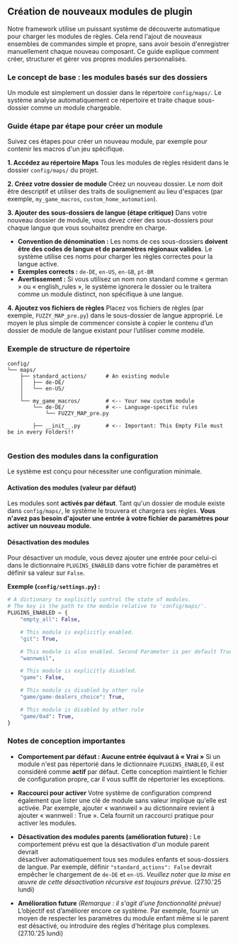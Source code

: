 ## Création de nouveaux modules de plugin

Notre framework utilise un puissant système de découverte automatique pour charger les modules de règles. Cela rend l'ajout de nouveaux ensembles de commandes simple et propre, sans avoir besoin d'enregistrer manuellement chaque nouveau composant. Ce guide explique comment créer, structurer et gérer vos propres modules personnalisés.

### Le concept de base : les modules basés sur des dossiers

Un module est simplement un dossier dans le répertoire `config/maps/`. Le système analyse automatiquement ce répertoire et traite chaque sous-dossier comme un module chargeable.

### Guide étape par étape pour créer un module

Suivez ces étapes pour créer un nouveau module, par exemple pour contenir les macros d'un jeu spécifique.

**1. Accédez au répertoire Maps**
Tous les modules de règles résident dans le dossier `config/maps/` du projet.

**2. Créez votre dossier de module**
Créez un nouveau dossier. Le nom doit être descriptif et utiliser des traits de soulignement au lieu d'espaces (par exemple, `my_game_macros`, `custom_home_automation`).

**3. Ajouter des sous-dossiers de langue (étape critique)**
Dans votre nouveau dossier de module, vous devez créer des sous-dossiers pour chaque langue que vous souhaitez prendre en charge.

* **Convention de dénomination :** Les noms de ces sous-dossiers **doivent être des codes de langue et de paramètres régionaux valides**. Le système utilise ces noms pour charger les règles correctes pour la langue active.
* **Exemples corrects :** `de-DE`, `en-US`, `en-GB`, `pt-BR`
* **Avertissement :** Si vous utilisez un nom non standard comme « german » ou « english_rules », le système ignorera le dossier ou le traitera comme un module distinct, non spécifique à une langue.

**4. Ajoutez vos fichiers de règles**
Placez vos fichiers de règles (par exemple, `FUZZY_MAP_pre.py`) dans le sous-dossier de langue approprié. Le moyen le plus simple de commencer consiste à copier le contenu d’un dossier de module de langue existant pour l’utiliser comme modèle.

### Exemple de structure de répertoire

```
config/
└── maps/
    ├── standard_actions/      # An existing module
    │   ├── de-DE/
    │   └── en-US/
    │
    └── my_game_macros/        # <-- Your new custom module
        └── de-DE/             # <-- Language-specific rules
            └── FUZZY_MAP_pre.py

        ├── __init__.py        # <-- Important: This Empty File must be in every Folders!!
            
```

### Gestion des modules dans la configuration

Le système est conçu pour nécessiter une configuration minimale.

#### Activation des modules (valeur par défaut)

Les modules sont **activés par défaut**. Tant qu'un dossier de module existe dans `config/maps/`, le système le trouvera et chargera ses règles. **Vous n'avez pas besoin d'ajouter une entrée à votre fichier de paramètres pour activer un nouveau module.**

#### Désactivation des modules

Pour désactiver un module, vous devez ajouter une entrée pour celui-ci dans le dictionnaire `PLUGINS_ENABLED` dans votre fichier de paramètres et définir sa valeur sur `False`.

**Exemple (`config/settings.py`) :**
```python
# A dictionary to explicitly control the state of modules.
# The key is the path to the module relative to 'config/maps/'.
PLUGINS_ENABLED = {
    "empty_all": False,

    # This module is explicitly enabled.
    "git": True,

    # This module is also enabled. Second Parameter is per default True
    "wannweil",

    # This module is explicitly disabled.
    "game": False,

    # This module is disabled by other rule
    "game/game-dealers_choice": True,

    # This module is disabled by other rule
    "game/0ad": True,
}


```
### Notes de conception importantes

* **Comportement par défaut : Aucune entrée équivaut à « Vrai »**
Si un module n'est pas répertorié dans le dictionnaire `PLUGINS_ENABLED`, il est considéré comme **actif** par défaut. Cette conception maintient le fichier de configuration propre, car il vous suffit de répertorier les exceptions.

* **Raccourci pour activer**
Votre système de configuration comprend également que lister une clé de module sans valeur implique qu'elle est activée. Par exemple, ajouter « wannweil » au dictionnaire revient à ajouter « wannweil : True ». Cela fournit un raccourci pratique pour activer les modules.

* **Désactivation des modules parents (amélioration future) :** Le comportement prévu est que la désactivation d'un module parent devrait   
désactiver automatiquement tous ses modules enfants et sous-dossiers de langue. Par exemple, définir `"standard_actions": False` devrait empêcher le chargement de `de-DE` et `en-US`. *Veuillez noter que la mise en œuvre de cette désactivation récursive est toujours prévue.* (27.10.'25 lundi)
  
* **Amélioration future**
*(Remarque : il s'agit d'une fonctionnalité prévue)*
L’objectif est d’améliorer encore ce système. Par exemple, fournir un moyen de respecter les paramètres du module enfant même si le parent est désactivé, ou introduire des règles d'héritage plus complexes. (27.10.'25 lundi)